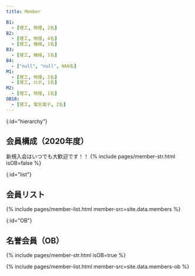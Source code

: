 ```yaml
---
title: Member

B1:
  - [理工, 物理, 2名]
B2:
  - [理工, 物理, 4名]
  - [理工, 機械, 1名]
B3:
  - [理工, 機械, 1名]
B4:
  - ["null", "null", NAN名]
M1:
  - [理工, 物理, 2名]
  - [理工, ロボ, 1名]
M2:
  - [理工, 物理, 1名]
OB18:
  - [理工, 電気電子, 2名]
---
```


{:id="hierarchy”}
## 会員構成（2020年度）

新規入会はいつでも大歓迎です！！
{% include pages/member-str.html isOB=false %}

{:id="list"}
## 会員リスト

{% include pages/member-list.html member-src=site.data.members %}


{:id="OB"}
## 名誉会員（OB）

{% include pages/member-str.html isOB=true %}

{% include pages/member-list.html member-src=site.data.members-ob %}
